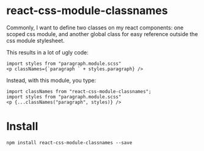 # react-css-module-classnames

Commonly, I want to define two classes on my react components: one scoped css module, and another global class for easy reference outside the css module stylesheet.

This results in a lot of ugly code:

    import styles from "paragraph.module.scss"
    <p classNames={`paragraph ` + styles.paragraph} />

Instead, with this module, you type:

    import classNames from "react-css-module-classnames";
    import styles from "paragraph.module.scss"
    <p {...classNames("paragraph", styles)} />

# Install

    npm install react-css-module-classnames --save
